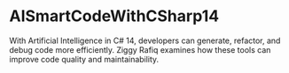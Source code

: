 # AISmartCodeWithCSharp14
 With Artificial Intelligence in C# 14, developers can generate, refactor, and debug code more efficiently. Ziggy Rafiq examines how these tools can improve code quality and maintainability.
